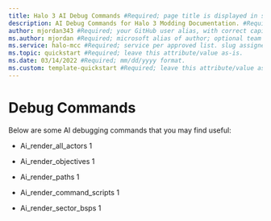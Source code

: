 ```yaml
---
title: Halo 3 AI Debug Commands #Required; page title is displayed in search results. Include the brand.
description: AI Debug Commands for Halo 3 Modding Documentation. #Required; article description that is displayed in search results. 
author: mjordan343 #Required; your GitHub user alias, with correct capitalization.
ms.author: mjordan #Required; microsoft alias of author; optional team alias.
ms.service: halo-mcc #Required; service per approved list. slug assigned by ACOM.
ms.topic: quickstart #Required; leave this attribute/value as-is.
ms.date: 03/14/2022 #Required; mm/dd/yyyy format.
ms.custom: template-quickstart #Required; leave this attribute/value as-is.
---
```


# Debug Commands

Below are some AI debugging commands that you may find useful:

- Ai_render_all_actors 1

- Ai_render_objectives 1

- Ai_render_paths 1

- Ai_render_command_scripts 1

- Ai_render_sector_bsps 1
